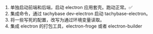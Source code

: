 1. 单独启动前端和后端，启动 electron 应用套壳。跑动正常。✅
2. 集成命令，通过 tachybase dev-electron 启动 tachybase-electron。
3. 将一些写死的配置，改写为通过环境变量读取。
4. 集成 electron 的打包工具，electron-froge 或者 electron-builder
